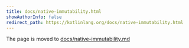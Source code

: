 ```yaml
---
title: docs/native-immutability.html
showAuthorInfo: false
redirect_path: https://kotlinlang.org/docs/native-immutability.html
---
```


The page is moved to [docs/native-immutability.md](docs/native-immutability.md)
